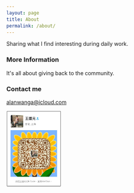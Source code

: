 ```yaml
---
layout: page
title: About
permalink: /about/
---
```


Sharing what I find interesting during daily work.

### More Information

It's all about giving back to the community.

### Contact me

[alanwanga@icloud.com](mailto:alanwanga@icloud.com)

<img src="/images/IMG_1750.JPG" height="200" />
